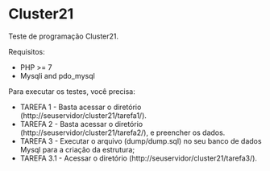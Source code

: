 # Cluster21

Teste de programação Cluster21.

Requisitos:
 - PHP >= 7
 - Mysqli and pdo_mysql
 
Para executar os testes, você precisa:
 - TAREFA 1 - Basta acessar o diretório (http://seuservidor/cluster21/tarefa1/).
 - TAREFA 2 - Basta acessar o diretório (http://seuservidor/cluster21/tarefa2/), e preencher os dados.
 - TAREFA 3 - Executar o arquivo (dump/dump.sql) no seu banco de dados Mysql para a criação da estrutura;
 - TAREFA 3.1 - Acessar o diretório (http://seuservidor/cluster21/tarefa3/).
 
 
